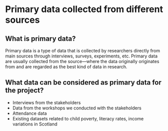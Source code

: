 # Primary data collected from different sources

## What is primary data?
Primary data is a type of data that is collected by researchers directly from main sources through interviews, surveys, experiments, etc. Primary data are usually collected from the source—where the data originally originates from and are regarded as the best kind of data in research.

## What data can be considered as primary data for the project?
- Interviews from the stakeholders
- Data from the workshops we conducted with the stakeholders
- Attendance data
- Existing datasets related to child poverty, literacy rates, income variations in Scotland

